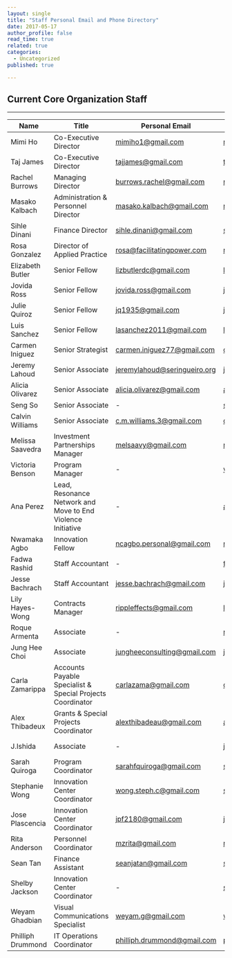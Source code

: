 ```yaml
---
layout: single
title: "Staff Personal Email and Phone Directory"
date: 2017-05-17
author_profile: false
read_time: true
related: true
categories:
  - Uncategorized
published: true

---
```


## Current Core Organization Staff



_ _ _

| **Name** | **Title** | **Personal Email** | **Staff Email** | **Cell** | **Ext** | **Location** |
|--------|--------|--------|--------|--------|--------|--------|
|Mimi Ho|Co-Executive Director|mimiho1@gmail.com|mimi@movementstrategy.org|309|Oakland|
|Taj James|Co-Executive Director|tajjames@gmail.com|taj@movementstrategy.org|307|Oakland|
|Rachel Burrows|Managing Director|burrows.rachel@gmail.com|rachel@movementstrategy.org|311|Oakland|
|Masako Kalbach|Administration & Personnel Director|masako.kalbach@gmail.com|masako@movementstrategy.org|314|Oakland|
|Sihle Dinani|Finance Director|sihle.dinani@gmail.com|sihle@movementstrategy.org|-|Oakland|
|Rosa Gonzalez|Director of Applied Practice|rosa@facilitatingpower.com |rosa@movementstrategy.org|-|-|Oakland|
|Elizabeth Butler|Senior Fellow|lizbutlerdc@gmail.com|liz@movementsrategy.org|-|New York City|
|Jovida Ross|Senior Fellow|jovida.ross@gmail.com|jovida@movementstrategy.org|331|Oakland|
|Julie Quiroz|Senior Fellow|jq1935@gmail.com|julie@movementstrategy.org|-|Oakland|
|Luis Sanchez|Senior Fellow|lasanchez2011@gmail.com|luis@movementstrategy.org|-|Los Angeles|
|Carmen Iniguez|Senior Strategist|carmen.iniguez77@gmail.com|carmen@movementstrategy.org|-|Oakland|
|Jeremy Lahoud|Senior Associate|jeremylahoud@seringueiro.org|jeremy@movementstrategy.org|-|Los Angeles|
|Alicia Olivarez|Senior Associate|alicia.olivarez@gmail.com |alicia@movementstrategy.org|-|Los Angeles|
|Seng So|Senior Associate|-|seng@movementstrategy.org|-|Oakland|
|Calvin Williams|Senior Associate|c.m.williams.3@gmail.com|calvin@movementstrategy.org|-|-|Oakland|
|Melissa Saavedra|Investment Partnerships Manager|melsaavy@gmail.com|melissa@movementstrategy.org|-|-|Oakland|
|Victoria Benson|Program Manager|-|victoria@movementstrategy.org|-|-|Oakland|
|Ana Perez|Lead, Resonance Network and Move to End Violence Initiative |-|ana.perez@movementstrategy.org|-|Oakland|
|Nwamaka Agbo|Innovation Fellow|ncagbo.personal@gmail.com|nwamaka@movementstrategy.org|333|Oakland|
|Fadwa Rashid|Staff Accountant|-|fadwa@movementstrategy.org|-|Oakland|
|Jesse Bachrach|Staff Accountant|jesse.bachrach@gmail.com|jesse@movementstrategy.org|313|Oakland|
|Lily Hayes-Wong|Contracts Manager|rippleffects@gmail.com|lily@movementstrategy.org|-|Oakland|
|Roque Armenta|Associate|-|roque@movementstrategy.org|-|Los Angeles|
|Jung Hee Choi|Associate|jungheeconsulting@gmail.com |jungehee@movementstrategy.org|-|-|Oakland|
|Carla Zamarippa|Accounts Payable Specialist & Special Projects Coordinator|carlazama@gmail.com |carla@movementstrategy.org|-|Oakland|
|Alex Thibadeux|Grants & Special Projects Coordinator|alexthibadeau@gmail.com|alex@movementstrategy.org|375|Oakland|
|J.Ishida|Associate|-|j.ishida@movementstrategy.org|-|San Francisco|
|Sarah Quiroga|Program Coordinator|sarahfquiroga@gmail.com|sarah@movementstrategy.org|-|Oakland|
|Stephanie Wong|Innovation Center Coordinator|wong.steph.c@gmail.com|stephanie@movementstrategy.org|305|Oakland|
|Jose Plascencia|Innovation Center Coordinator|jpf2180@gmail.com|jose@movementstrategy.org|376|Oakland|
|Rita Anderson|Personnel Coordinator|mzrita@gmail.com|rita@movementstrategy.org|374|Oakland|
|Sean Tan|Finance Assistant|seanjatan@gmail.com|sean@movementstrategy.org|30|Oakland|
|Shelby Jackson|Innovation Center Coordinator|-|shelby@movementstrategy.org|-|Oakland|
|Weyam Ghadbian|Visual Communications Specialist|weyam.g@gmail.com|weyam@movementstrategy.org|-|Oakland|
|Philliph Drummond|IT Operations Coordinator|philliph.drummond@gmail.com|phil@movementstrategy.org|-|Oakland|
